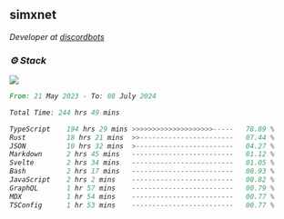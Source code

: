 <h2>simxnet</h2>
<p><em>Developer at <a href="https://github.com/dbotslist">discordbots</a></p>

### ⚙️ Stack
![](https://skillicons.dev/icons?i=git,docker,js,ts,cloudflare,css,deno,express,cpp,rust,arduino,graphql,html,nestjs,react,apollo,bash,lua,nextjs,nodejs,ps,powershell,neovim,postgres,tailwind,prisma)

<!--START_SECTION:waka-->

```rust
From: 21 May 2023 - To: 08 July 2024

Total Time: 244 hrs 49 mins

TypeScript    194 hrs 29 mins >>>>>>>>>>>>>>>>>>>>-----   78.89 %
Rust          18 hrs 21 mins  >>-----------------------   07.44 %
JSON          10 hrs 32 mins  >------------------------   04.27 %
Markdown      2 hrs 45 mins   -------------------------   01.12 %
Svelte        2 hrs 34 mins   -------------------------   01.05 %
Bash          2 hrs 17 mins   -------------------------   00.93 %
JavaScript    2 hrs 2 mins    -------------------------   00.82 %
GraphQL       1 hr 57 mins    -------------------------   00.79 %
MDX           1 hr 54 mins    -------------------------   00.77 %
TSConfig      1 hr 53 mins    -------------------------   00.77 %
```

<!--END_SECTION:waka-->


<!--
<p align="center">
     <a href="https://discord.gg/HhybNhchcC"><img src="https://invidget.switchblade.xyz/sejc7TnX6N" align="center" ><a>
</p> 
-->
